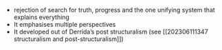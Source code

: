 - rejection of search for truth, progress and the one unifying system that explains everything
- It emphasises multiple perspectives
- It developed out of Derrida’s post structuralism (see [[202306111347 structuralism and post-structuralism]])